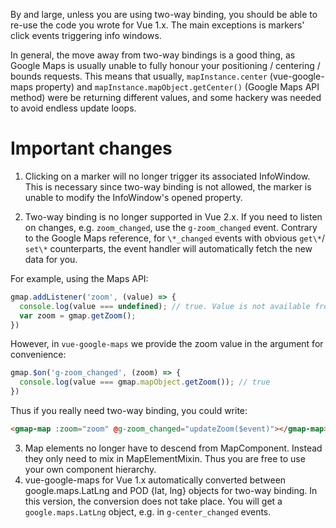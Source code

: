 By and large, unless you are using two-way binding,
you should be able to re-use the code you wrote for Vue 1.x.
The main exceptions is markers' click events triggering info windows.

In general,
the move away from two-way bindings is a good thing, as Google Maps is usually
unable to fully honour your positioning / centering / bounds requests. This means that
usually, `mapInstance.center` (vue-google-maps property) and
`mapInstance.mapObject.getCenter()`
(Google Maps API method) were be returning different values, and some
hackery was needed to avoid endless update loops.

# Important changes

1. Clicking on a marker will no longer trigger its associated InfoWindow. This
  is necessary since two-way binding is not allowed, the marker is
  unable to modify the InfoWindow's opened property.

2. Two-way binding is no longer supported in Vue 2.x. If you need to listen on
    changes, e.g. `zoom_changed`, use the `g-zoom_changed` event. Contrary
    to the Google Maps reference, for `\*_changed` events with obvious `get\*`/
    `set\*` counterparts, the event handler will automatically fetch the new
    data for you.

For example, using the Maps API:
```js
gmap.addListener('zoom', (value) => {
  console.log(value === undefined); // true. Value is not available from argument
  var zoom = gmap.getZoom();
})
```

However, in `vue-google-maps` we provide the zoom value in the argument for
convenience:
```js
gmap.$on('g-zoom_changed', (zoom) => {
  console.log(value === gmap.mapObject.getZoom()); // true
})
```

Thus if you really need two-way binding, you could write:
```html
<gmap-map :zoom="zoom" @g-zoom_changed="updateZoom($event)"></gmap-map>
```

3. Map elements no longer have to descend from MapComponent. Instead they only
need to mix in MapElementMixin. Thus you are free to use your own component hierarchy.
4. vue-google-maps for Vue 1.x automatically converted between google.maps.LatLng and
  POD {lat, lng} objects for two-way binding. In this version, the conversion does
  not take place. You will get a `google.maps.LatLng` object, e.g. in `g-center_changed`
  events.
